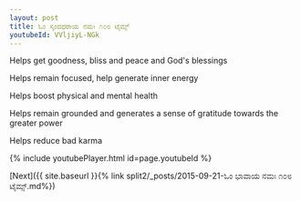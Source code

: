 ```yaml
---
layout: post
title: ಓಂ ಸ್ಕಂದಧರಾಯ ನಮಃ ೧೦೮ ಟೈಮ್ಸ್
youtubeId: VVljiyL-NGk
---
```

 
 
Helps get goodness, bliss and peace and God's blessings
 
Helps remain focused, help generate inner energy 
 
Helps boost physical and mental health 
 
Helps remain grounded and generates a sense of gratitude towards the greater power 
 
Helps reduce bad karma
 
 
 
 


{% include youtubePlayer.html id=page.youtubeId %}
 
[Next]({{ site.baseurl }}{% link  split2/_posts/2015-09-21-ಓಂ ಭಾವಾಯ ನಮಃ ೧೦೮ ಟೈಮ್ಸ್.md%})
 
